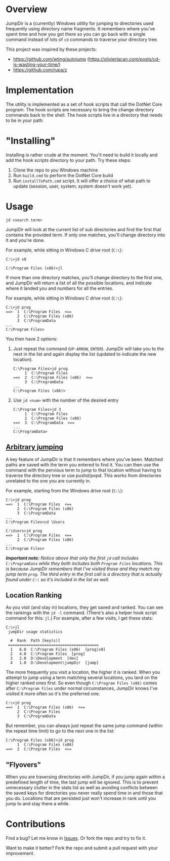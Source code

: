 # Overview

JumpDir is a (currently) Windows utility for jumping to directories used frequently using directory name fragments. It remembers where you've spent time and how you got there so you can go back with a single command instead of lots of `cd` commands to traverse your directory tree.

This project was inspired by these projects:
- https://github.com/wting/autojump (https://olivierlacan.com/posts/cd-is-wasting-your-time/)
- https://github.com/rupa/z

# Implementation

The utility is implemented as a set of hook scripts that call the DotNet Core program.
The hook scripts are necessary to bring the change directory commands back to the shell.
The hook scripts live in a directory that needs to be in your path.

# "Installing"
Installing is rather crude at the moment. You'll need to build it locally and add the hook scripts directory to your path. Try these steps:
1. Clone the repo to you Windows machine
2. Run `build.cmd` to perform the DotNet Core build
3. Run `installToPath.cmd` script. It will offer a choice of what path to update (session, user, system; system doesn't work yet).

# Usage

    jd <search term>

JumpDir will look at the current list of sub directories and find the first that contains the provided term.
If only one matches, you'll change directory into it and you're done.

For example, while sitting in Windows C drive root (`C:\`):

    C:\>jd x8
    
    C:\Program Files (x86)>jl

If more than one directory matches, you'll change directory to the first one, and JumpDir will return a list of all the possible locations, and indicate where it landed you and numbers for all the entries.

For example, while sitting in Windows C drive root (`C:\`):

    C:\>jd prog
    ==>  1  C:\Program Files  <==
         2  C:\Program Files (x86)
         3  C:\ProgramData
    ...
    C:\Program Files>

You then have 2 options:
1. Just repeat the command (`UP-ARROW`, `ENTER`). JumpDir will take you to the next in the list and again display the list (updated to indicate the new location).

       C:\Program Files>jd prog
            1  C:\Program Files
       ==>  2  C:\Program Files (x86)  <==
            3  C:\ProgramData
       ...
       C:\Program Files (x86)>

2. Use `jd <num>` with the number of the desired entry

       C:\Program Files>jd 3
            1  C:\Program Files
            2  C:\Program Files (x86)
       ==>  3  C:\ProgramData  <==
       ...
       C:\ProgramData>

## [Arbitrary jumping](https://youtu.be/XhzpxjuwZy0?t=83)
A key feature of JumpDir is that it remembers where you've been.
Matched paths are saved with the term you entered to find it.
You can then use the command with the pervious term to jump to that location without having to traverse the directory tree or use pushd/popd.
This works from directories unrelated to the one you are currently in.

For example, starting from the Windows drive root (`C:\`):

    C:\>jd prog
    ==>  1  C:\Program Files  <==
         2  C:\Program Files (x86)
         3  C:\ProgramData
    ...
    C:\Program Files>cd \Users
    
    C:\Users>jd prog
    ==>  1  C:\Program Files  <==
         2  C:\Program Files (x86)
    ...
    C:\Program Files>

***Important note:** Notice above that only the first `jd` call includes `C:\ProgramData` while they both includes both `Program Files` locations.
This is because JumpDir remembers that I've visited those and they match my jump term `prog`. The third entry in the first call is a directory that is actually found under `C:\` so it's included in the list as well.*

## Location Ranking
As you visit (and stay in) locations, they get saved and ranked.
You can see the rankings with the `jd -l` command. 
(There's also a helper hook script command for this: `jl`.)
For example, after a few visits, I get these stats:

    C:\>jl
     jumpDir usage statistics
    
      #  Rank  Path [key(s)]
     ========================================
      1   6.0  C:\Program Files (x86)  [prog|x8]
      2   4.0  C:\Program Files  [prog]
      3   2.0  D:\Development  [dev]
      4   1.0  D:\Development\jumpDir  [jump]

The more frequently you visit a location, the higher it is ranked.
When you attempt to jump using a term matching several locations, you land on the higher ranked ones first.
So even though `C:\Program Files (x86)` comes after `C:\Program Files` under normal circumstances, JumpDir knows I've visited it more often so it's the preferred one.

    C:\>jd prog
    ==>  1  C:\Program Files (x86)  <==
         2  C:\Program Files
         3  C:\ProgramData

But remember, you can always just repeat the same jump command (within the repeat time limit) to go to the next one in the list:

    C:\Program Files (x86)>jd prog
         1  C:\Program Files (x86)
    ==>  2  C:\Program Files  <==

## "Flyovers" 
When you are traversing directories with JumpDir, if you jump again within a predefined length of time, the last jump will be ignored.
This is to prevent unnecessary clutter in the stats list as well as avoiding conflicts between the saved keys for directories you never really spend time in and those that you do.
Locations that are persisted just won't increase in rank until you jump to and stay there a while.

# Contributions
Find a bug? Let me know in [Issues](https://github.com/peterlanoie/jumpDir/issues). Or fork the repo and try to fix it.

Want to make it better? Fork the repo and submit a pull request with your improvement.